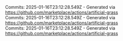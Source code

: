 Commits: 2025-01-16T23:12:28.549Z - Generated via https://github.com/marketplace/actions/artificial-grass
<br>
Commits: 2025-01-16T23:12:28.549Z - Generated via https://github.com/marketplace/actions/artificial-grass
<br>
Commits: 2025-01-16T23:12:28.549Z - Generated via https://github.com/marketplace/actions/artificial-grass
<br>
